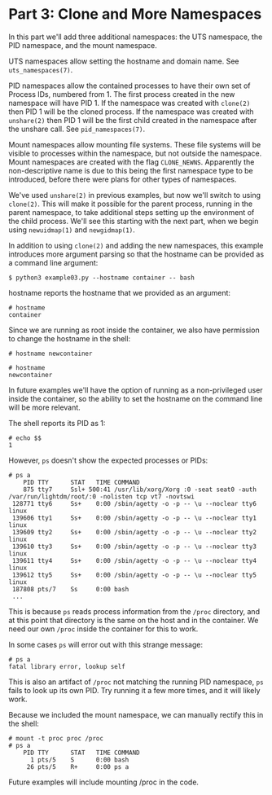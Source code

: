 # Part 3: Clone and More Namespaces

In this part we'll add three additional namespaces: the UTS namespace, the PID
namespace, and the mount namespace.

UTS namespaces allow setting the hostname and domain name. See
`uts_namespaces(7)`.

PID namespaces allow the contained processes to have their own set of Process
IDs, numbered from 1. The first process created in the new namespace will have
PID 1. If the namespace was created with `clone(2)` then PID 1 will be the
cloned process. If the namespace was created with `unshare(2)` then PID 1 will
be the first child created in the namespace after the unshare call. See
`pid_namespaces(7)`.

Mount namespaces allow mounting file systems. These file systems will be visible
to processes within the namespace, but not outside the namespace. Mount
namespaces are created with the flag `CLONE_NEWNS`. Apparently the
non-descriptive name is due to this being the first namespace type to be
introduced, before there were plans for other types of namespaces.

We've used `unshare(2)` in previous examples, but now we'll switch to using
`clone(2)`. This will make it possible for the parent process, running in the
parent namespace, to take additional steps setting up the environment of the
child process. We'll see this starting with the next part, when we begin using
`newuidmap(1)` and `newgidmap(1)`.

In addition to using `clone(2)` and adding the new namespaces, this example
introduces more argument parsing so that the hostname can be provided as a
command line argument:

    $ python3 example03.py --hostname container -- bash

hostname reports the hostname that we provided as an argument:

    # hostname
    container

Since we are running as root inside the container, we also have permission to
change the hostname in the shell:

    # hostname newcontainer

    # hostname
    newcontainer

In future examples we'll have the option of running as a non-privileged user
inside the container, so the ability to set the hostname on the command line
will be more relevant.

The shell reports its PID as 1:

    # echo $$
    1

However, `ps` doesn't show the expected processes or PIDs:

    # ps a
        PID TTY      STAT   TIME COMMAND
        875 tty7     Ssl+ 500:41 /usr/lib/xorg/Xorg :0 -seat seat0 -auth /var/run/lightdm/root/:0 -nolisten tcp vt7 -novtswi
     128771 tty6     Ss+    0:00 /sbin/agetty -o -p -- \u --noclear tty6 linux
     139606 tty1     Ss+    0:00 /sbin/agetty -o -p -- \u --noclear tty1 linux
     139609 tty2     Ss+    0:00 /sbin/agetty -o -p -- \u --noclear tty2 linux
     139610 tty3     Ss+    0:00 /sbin/agetty -o -p -- \u --noclear tty3 linux
     139611 tty4     Ss+    0:00 /sbin/agetty -o -p -- \u --noclear tty4 linux
     139612 tty5     Ss+    0:00 /sbin/agetty -o -p -- \u --noclear tty5 linux
     187808 pts/7    Ss     0:00 bash
     ...

This is because `ps` reads process information from the `/proc` directory, and
at this point that directory is the same on the host and in the container. We
need our own `/proc` inside the container for this to work.

In some cases `ps` will error out with this strange message:

    # ps a
    fatal library error, lookup self

This is also an artifact of `/proc` not matching the running PID namespace, `ps`
fails to look up its own PID. Try running it a few more times, and it will
likely work.

Because we included the mount namespace, we can manually rectify this in the
shell:

    # mount -t proc proc /proc
    # ps a
        PID TTY      STAT   TIME COMMAND
          1 pts/5    S      0:00 bash
         26 pts/5    R+     0:00 ps a

Future examples will include mounting /proc in the code.
